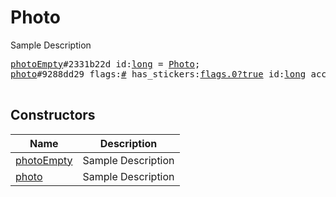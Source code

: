# Photo

Sample Description

<pre>
<a href="../constructor/photoEmpty">photoEmpty</a>#2331b22d id:<a href="../type/long.md">long</a> = <a href="../type/Photo.md">Photo</a>;
<a href="../constructor/photo">photo</a>#9288dd29 flags:<a href="../type/#.md">#</a> has_stickers:<a href="../type/flags.0?true.md">flags.0?true</a> id:<a href="../type/long.md">long</a> access_hash:<a href="../type/long.md">long</a> date:<a href="../type/int.md">int</a> sizes:Vector&lt;<a href="../type/PhotoSize.md">PhotoSize</a>&gt; = <a href="../type/Photo.md">Photo</a>;

</pre>

## Constructors

| Name | Description |
|------|-------------|
| [photoEmpty](../constructor/photoEmpty.md) | Sample Description |
| [photo](../constructor/photo.md) | Sample Description |

